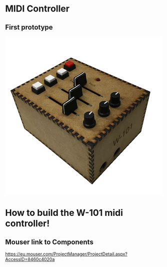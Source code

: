 # MIDI Controller 

## First prototype
![W-101 v1](w-101.png)

# How to build the W-101 midi controller!

## Mouser link to Components
https://eu.mouser.com/ProjectManager/ProjectDetail.aspx?AccessID=8460c4020a
